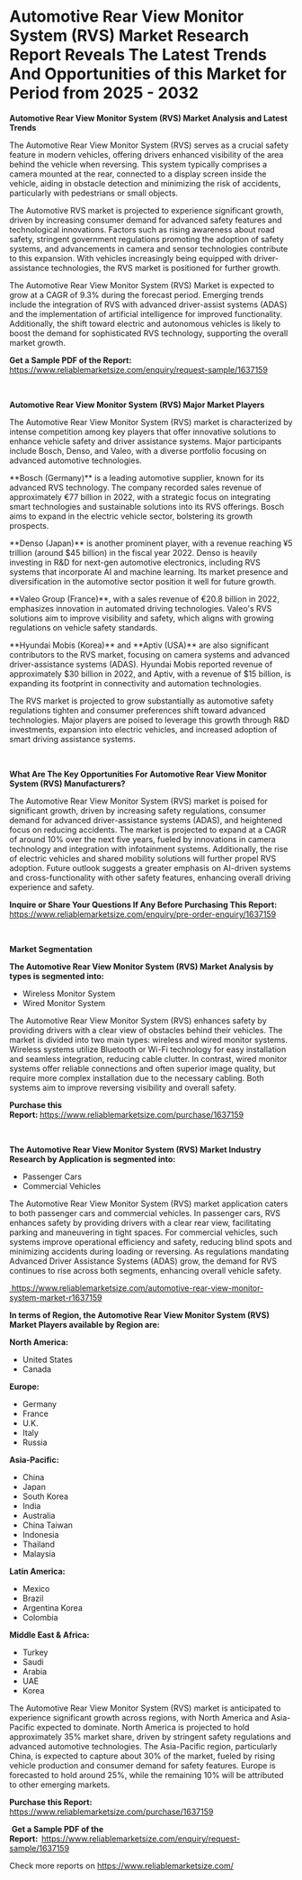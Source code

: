<p><h1>Automotive Rear View Monitor System (RVS) Market Research Report Reveals The Latest Trends And Opportunities of this Market for Period from 2025 - 2032</h1></p><p><strong>Automotive Rear View Monitor System (RVS) Market Analysis and Latest Trends</strong></p>
<p><p>The Automotive Rear View Monitor System (RVS) serves as a crucial safety feature in modern vehicles, offering drivers enhanced visibility of the area behind the vehicle when reversing. This system typically comprises a camera mounted at the rear, connected to a display screen inside the vehicle, aiding in obstacle detection and minimizing the risk of accidents, particularly with pedestrians or small objects.</p><p>The Automotive RVS market is projected to experience significant growth, driven by increasing consumer demand for advanced safety features and technological innovations. Factors such as rising awareness about road safety, stringent government regulations promoting the adoption of safety systems, and advancements in camera and sensor technologies contribute to this expansion. With vehicles increasingly being equipped with driver-assistance technologies, the RVS market is positioned for further growth.</p><p>The Automotive Rear View Monitor System (RVS) Market is expected to grow at a CAGR of 9.3% during the forecast period. Emerging trends include the integration of RVS with advanced driver-assist systems (ADAS) and the implementation of artificial intelligence for improved functionality. Additionally, the shift toward electric and autonomous vehicles is likely to boost the demand for sophisticated RVS technology, supporting the overall market growth.</p></p>
<p><strong>Get a Sample PDF of the Report:&nbsp;</strong> <a href="https://www.reliablemarketsize.com/enquiry/request-sample/1637159?utm_campaign=3248&utm_medium=2&utm_source=Github&utm_content=ia&utm_term=23032025&utm_id=automotive-rear-view-monitor-system-rvs">https://www.reliablemarketsize.com/enquiry/request-sample/1637159</a></p>
<p>&nbsp;</p>
<p><strong>Automotive Rear View Monitor System (RVS) Major Market Players</strong></p>
<p><p>The Automotive Rear View Monitor System (RVS) market is characterized by intense competition among key players that offer innovative solutions to enhance vehicle safety and driver assistance systems. Major participants include Bosch, Denso, and Valeo, with a diverse portfolio focusing on advanced automotive technologies.</p><p>**Bosch (Germany)** is a leading automotive supplier, known for its advanced RVS technology. The company recorded sales revenue of approximately €77 billion in 2022, with a strategic focus on integrating smart technologies and sustainable solutions into its RVS offerings. Bosch aims to expand in the electric vehicle sector, bolstering its growth prospects.</p><p>**Denso (Japan)** is another prominent player, with a revenue reaching ¥5 trillion (around $45 billion) in the fiscal year 2022. Denso is heavily investing in R&D for next-gen automotive electronics, including RVS systems that incorporate AI and machine learning. Its market presence and diversification in the automotive sector position it well for future growth.</p><p>**Valeo Group (France)**, with a sales revenue of €20.8 billion in 2022, emphasizes innovation in automated driving technologies. Valeo's RVS solutions aim to improve visibility and safety, which aligns with growing regulations on vehicle safety standards.</p><p>**Hyundai Mobis (Korea)** and **Aptiv (USA)** are also significant contributors to the RVS market, focusing on camera systems and advanced driver-assistance systems (ADAS). Hyundai Mobis reported revenue of approximately $30 billion in 2022, and Aptiv, with a revenue of $15 billion, is expanding its footprint in connectivity and automation technologies.</p><p>The RVS market is projected to grow substantially as automotive safety regulations tighten and consumer preferences shift toward advanced technologies. Major players are poised to leverage this growth through R&D investments, expansion into electric vehicles, and increased adoption of smart driving assistance systems.</p></p>
<p>&nbsp;</p>
<p><strong>What Are The Key Opportunities For Automotive Rear View Monitor System (RVS) Manufacturers?</strong></p>
<p><p>The Automotive Rear View Monitor System (RVS) market is poised for significant growth, driven by increasing safety regulations, consumer demand for advanced driver-assistance systems (ADAS), and heightened focus on reducing accidents. The market is projected to expand at a CAGR of around 10% over the next five years, fueled by innovations in camera technology and integration with infotainment systems. Additionally, the rise of electric vehicles and shared mobility solutions will further propel RVS adoption. Future outlook suggests a greater emphasis on AI-driven systems and cross-functionality with other safety features, enhancing overall driving experience and safety.</p></p>
<p><strong>Inquire or Share Your Questions If Any Before Purchasing This Report:</strong> <a href="https://www.reliablemarketsize.com/enquiry/pre-order-enquiry/1637159?utm_campaign=3248&utm_medium=2&utm_source=Github&utm_content=ia&utm_term=23032025&utm_id=automotive-rear-view-monitor-system-rvs">https://www.reliablemarketsize.com/enquiry/pre-order-enquiry/1637159</a></p>
<p>&nbsp;</p>
<p><strong>Market Segmentation</strong></p>
<p><strong>The Automotive Rear View Monitor System (RVS) Market Analysis by types is segmented into:</strong></p>
<p><ul><li>Wireless Monitor System</li><li>Wired Monitor System</li></ul></p>
<p><p>The Automotive Rear View Monitor System (RVS) enhances safety by providing drivers with a clear view of obstacles behind their vehicles. The market is divided into two main types: wireless and wired monitor systems. Wireless systems utilize Bluetooth or Wi-Fi technology for easy installation and seamless integration, reducing cable clutter. In contrast, wired monitor systems offer reliable connections and often superior image quality, but require more complex installation due to the necessary cabling. Both systems aim to improve reversing visibility and overall safety.</p></p>
<p><strong>Purchase this Report:&nbsp;</strong><a href="https://www.reliablemarketsize.com/purchase/1637159?utm_campaign=3248&utm_medium=2&utm_source=Github&utm_content=ia&utm_term=23032025&utm_id=automotive-rear-view-monitor-system-rvs">https://www.reliablemarketsize.com/purchase/1637159</a></p>
<p>&nbsp;</p>
<p><strong>The Automotive Rear View Monitor System (RVS) Market Industry Research by Application is segmented into:</strong></p>
<p><ul><li>Passenger Cars</li><li>Commercial Vehicles</li></ul></p>
<p><p>The Automotive Rear View Monitor System (RVS) market application caters to both passenger cars and commercial vehicles. In passenger cars, RVS enhances safety by providing drivers with a clear rear view, facilitating parking and maneuvering in tight spaces. For commercial vehicles, such systems improve operational efficiency and safety, reducing blind spots and minimizing accidents during loading or reversing. As regulations mandating Advanced Driver Assistance Systems (ADAS) grow, the demand for RVS continues to rise across both segments, enhancing overall vehicle safety.</p></p>
<p><a href="https://www.reliablemarketsize.com/automotive-rear-view-monitor-system-market-r1637159?utm_campaign=3248&utm_medium=2&utm_source=Github&utm_content=ia&utm_term=23032025&utm_id=automotive-rear-view-monitor-system-rvs">&nbsp;https://www.reliablemarketsize.com/automotive-rear-view-monitor-system-market-r1637159</a></p>
<p><strong>In terms of Region, the Automotive Rear View Monitor System (RVS) Market Players available by Region are:</strong></p>
<p>
    <p> <strong> North America: </strong>
        <ul>
            <li>United States</li>
            <li>Canada</li>
        </ul>
        </p> 
    <p> <strong> Europe: </strong>
        <ul>
            <li>Germany</li>
            <li>France</li>
            <li>U.K.</li>
            <li>Italy</li>
            <li>Russia</li>
        </ul>
        </p> 
    <p> <strong> Asia-Pacific: </strong>
        <ul>
            <li>China</li>
            <li>Japan</li>
            <li>South Korea</li>
            <li>India</li>
            <li>Australia</li>
            <li>China Taiwan</li>
            <li>Indonesia</li>
            <li>Thailand</li>
            <li>Malaysia</li>
        </ul>
        </p> 
    <p> <strong> Latin America: </strong>
        <ul>
            <li>Mexico</li>
            <li>Brazil</li>
            <li>Argentina Korea</li>
            <li>Colombia</li>
        </ul>
        </p> 
    <p> <strong> Middle East & Africa: </strong>
        <ul>
            <li>Turkey</li>
            <li>Saudi</li>
            <li>Arabia</li>
            <li>UAE</li>
            <li>Korea</li>
        </ul>
    </p>
    </p>
<p><p>The Automotive Rear View Monitor System (RVS) market is anticipated to experience significant growth across regions, with North America and Asia-Pacific expected to dominate. North America is projected to hold approximately 35% market share, driven by stringent safety regulations and advanced automotive technologies. The Asia-Pacific region, particularly China, is expected to capture about 30% of the market, fueled by rising vehicle production and consumer demand for safety features. Europe is forecasted to hold around 25%, while the remaining 10% will be attributed to other emerging markets.</p></p>
<p><strong>Purchase this Report: </strong><a href="https://www.reliablemarketsize.com/purchase/1637159?utm_campaign=3248&utm_medium=2&utm_source=Github&utm_content=ia&utm_term=23032025&utm_id=automotive-rear-view-monitor-system-rvs">https://www.reliablemarketsize.com/purchase/1637159</a></p>
<p>&nbsp;<strong>Get a Sample PDF of the Report:&nbsp;&nbsp;</strong><a href="https://www.reliablemarketsize.com/enquiry/request-sample/1637159?utm_campaign=3248&utm_medium=2&utm_source=Github&utm_content=ia&utm_term=23032025&utm_id=automotive-rear-view-monitor-system-rvs">https://www.reliablemarketsize.com/enquiry/request-sample/1637159</a></p>
<p><strong></strong></p>
<p>Check more reports on <a href="https://www.reliablemarketsize.com/?utm_campaign=3248&utm_medium=2&utm_source=Github&utm_content=ia&utm_term=23032025&utm_id=automotive-rear-view-monitor-system-rvs">https://www.reliablemarketsize.com/</a></p>